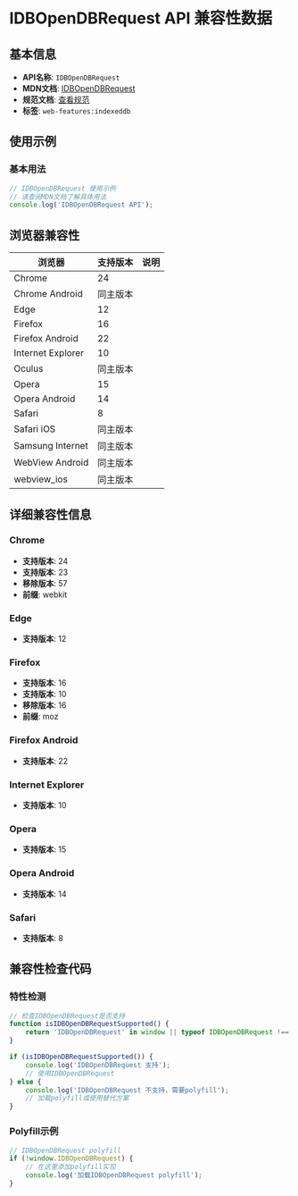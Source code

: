# IDBOpenDBRequest API 兼容性数据

## 基本信息

- **API名称**: `IDBOpenDBRequest`
- **MDN文档**: [IDBOpenDBRequest](https://developer.mozilla.org/docs/Web/API/IDBOpenDBRequest)
- **规范文档**: [查看规范](https://w3c.github.io/IndexedDB/#idbopendbrequest)
- **标签**: `web-features:indexeddb`

## 使用示例

### 基本用法

```javascript
// IDBOpenDBRequest 使用示例
// 请查阅MDN文档了解具体用法
console.log('IDBOpenDBRequest API');
```

## 浏览器兼容性

| 浏览器 | 支持版本 | 说明 |
|--------|----------|------|
| Chrome | 24 |  |
| Chrome Android | 同主版本 |  |
| Edge | 12 |  |
| Firefox | 16 |  |
| Firefox Android | 22 |  |
| Internet Explorer | 10 |  |
| Oculus | 同主版本 |  |
| Opera | 15 |  |
| Opera Android | 14 |  |
| Safari | 8 |  |
| Safari iOS | 同主版本 |  |
| Samsung Internet | 同主版本 |  |
| WebView Android | 同主版本 |  |
| webview_ios | 同主版本 |  |

## 详细兼容性信息

### Chrome

- **支持版本**: 24
- **支持版本**: 23
- **移除版本**: 57
- **前缀**: webkit

### Edge

- **支持版本**: 12

### Firefox

- **支持版本**: 16
- **支持版本**: 10
- **移除版本**: 16
- **前缀**: moz

### Firefox Android

- **支持版本**: 22

### Internet Explorer

- **支持版本**: 10

### Opera

- **支持版本**: 15

### Opera Android

- **支持版本**: 14

### Safari

- **支持版本**: 8

## 兼容性检查代码

### 特性检测

```javascript
// 检查IDBOpenDBRequest是否支持
function isIDBOpenDBRequestSupported() {
    return 'IDBOpenDBRequest' in window || typeof IDBOpenDBRequest !== 'undefined';
}

if (isIDBOpenDBRequestSupported()) {
    console.log('IDBOpenDBRequest 支持');
    // 使用IDBOpenDBRequest
} else {
    console.log('IDBOpenDBRequest 不支持，需要polyfill');
    // 加载polyfill或使用替代方案
}
```

### Polyfill示例

```javascript
// IDBOpenDBRequest polyfill
if (!window.IDBOpenDBRequest) {
    // 在这里添加polyfill实现
    console.log('加载IDBOpenDBRequest polyfill');
}
```


